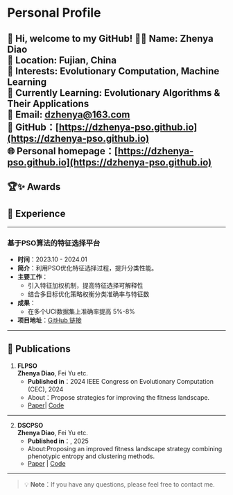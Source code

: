 # Personal Profile

👋 **Hi, welcome to my GitHub!**
🧑‍💻 **Name**: Zhenya Diao  
📍 **Location**: Fujian, China  
👀 **Interests**: Evolutionary Computation, Machine Learning  
🌱 **Currently Learning**: Evolutionary Algorithms & Their Applications  
📧 **Email**: dzhenya@163.com  
🐙 **GitHub**：[https://dzhenya-pso.github.io](https://dzhenya-pso.github.io)  
🌐 **Personal homepage**：[https://dzhenya-pso.github.io](https://dzhenya-pso.github.io)  
---
## 🏆✨ Awards

## 💼 Experience
---
### **基于PSO算法的特征选择平台**
- **时间**：2023.10 - 2024.01
- **简介**：利用PSO优化特征选择过程，提升分类性能。
- **主要工作**：
  - 引入特征加权机制，提高特征选择可解释性
  - 结合多目标优化策略权衡分类准确率与特征数
- **成果**：
  - 在多个UCI数据集上准确率提高 5%-8%
- **项目地址**：[GitHub 链接](https://github.com/your-project)
---

## 📄 Publications
1. **FLPSO**  
    **Zhenya Diao**, Fei Yu etc.
   - **Published in**：2024 IEEE Congress on Evolutionary Computation (CEC), 2024 
   - About：Propose strategies for improving the fitness landscape.  
   - [Paper](https://doi.org/10.1109/CEC60901.2024.10611936)| [Code](https://dzhenya-pso.github.io)
---
2. **DSCPSO**  
   **Zhenya Diao**, Fei Yu etc.
   - **Published in**：, 2025  
   - About:Proposing an improved fitness landscape strategy combining phenotypic entropy and clustering methods.  
   - [Paper](https://doi.org/10.1007/s44196-025-00902-8) | [Code](https://github.com/DSCPSO)
---
> 💡 **Note**：If you have any questions, please feel free to contact me.
